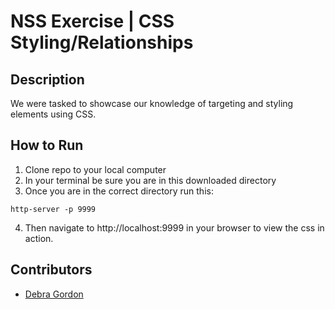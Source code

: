 # NSS Exercise | CSS Styling/Relationships

## Description
We were tasked to showcase our knowledge of targeting and styling elements using CSS.

## How to Run
1. Clone repo to your local computer
2. In your terminal be sure you are in this downloaded directory
3. Once you are in the correct directory run this:

  ```
  http-server -p 9999
  ```

4. Then navigate to http://localhost:9999 in your browser to view the css in action.

## Contributors
- [Debra Gordon](http://github.com/debragordon)
